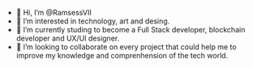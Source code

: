 - 👋 Hi, I’m @RamsessVII
- 👀 I’m interested in technology, art and desing. 
- 🌱 I’m currently studing to become a Full Stack developer, blockchain developer and UX/UI designer.
- 💞️ I’m looking to collaborate on every project that could help me to improve my knowledge and comprenhension of the tech world.


